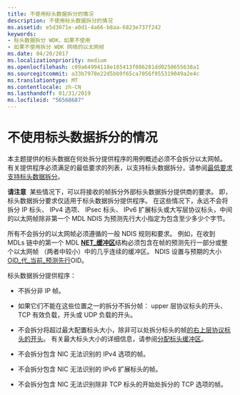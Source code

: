 ```yaml
---
title: 不使用标头数据拆分的情况
description: 不使用标头数据拆分的情况
ms.assetid: e5d3071e-a0d1-4a66-b8aa-6823e737f242
keywords:
- 标头数据拆分 WDK，如果不使用
- 如果不使用拆分 WDK 网络的以太网帧
ms.date: 04/20/2017
ms.localizationpriority: medium
ms.openlocfilehash: c09a64994118e165413f086281dd0250655638a1
ms.sourcegitcommit: a33b7978e22d5bb9f65ca7056f955319049a2e4c
ms.translationtype: MT
ms.contentlocale: zh-CN
ms.lasthandoff: 01/31/2019
ms.locfileid: "56568687"
---
```

# <a name="cases-where-header-data-split-is-not-used"></a>不使用标头数据拆分的情况





本主题提供的标头数据在何处拆分提供程序的用例概述必须不会拆分以太网帧。 有关提供程序必须满足的最低要求的列表，以支持标头数据拆分，请参阅[最低要求支持标头数据拆分](minimum-requirements-for-supporting-header-data-split.md)。

**请注意**  某些情况下，可以将接收的帧拆分外部标头数据拆分提供商的要求。 即，标头数据拆分要求仅适用于标头数据拆分提供程序。 在这些情况下，永远不会将拆分 IP 标头、 IPv4 选项、 IPsec 标头、 IPv6 扩展标头或大写层协议标头，中间的以太网帧除非第一个 MDL NDIS 为预测先行大小指定为包含至少多少个字节。

 

所有不会拆分的以太网帧必须遵循的一般 NDIS 规则和要求。 例如，在收到 MDLs 链中的第一个 MDL [ **NET\_缓冲区**](https://msdn.microsoft.com/library/windows/hardware/ff568376)结构必须包含在帧的预测先行一部分或整个以太网帧 （两者中较小）中的几乎连续的缓冲区。 NDIS 设置与预期的大小[OID\_代\_当前\_预测先行](https://msdn.microsoft.com/library/windows/hardware/ff569574)OID。

标头数据拆分提供程序：

-   不拆分非 IP 帧。

-   如果它们不能在这些位置之一的拆分不拆分帧： upper 层协议标头的开头、 TCP 有效负载，开头或 UDP 负载的开头。

-   不会拆分将超过最大配置标头大小，除非可以处拆分标头的帧[的右上层协议标头的开头](splitting-frames-at-the-beginning-of-the-upper-layer-protocol-headers.md)。 有关最大标头大小的详细信息，请参阅[分配标头缓冲区](allocating-the-header-buffer.md)。

-   不会拆分包含 NIC 无法识别的 IPv4 选项的帧。

-   不会拆分包含 NIC 无法识别的 IPv6 扩展标头的帧。

-   不会拆分包含 NIC 无法识别除非 TCP 标头的开始处拆分的 TCP 选项的帧。

 

 





